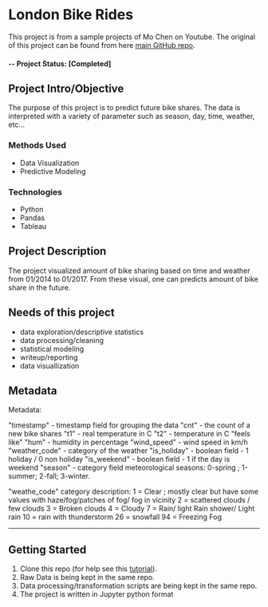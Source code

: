 # London Bike Rides
This project is from a sample projects of Mo Chen on Youtube. The original of this project can be found from here [main GitHub repo](https://github.com/mochen862/LondonBikeRides).

#### -- Project Status: [Completed]

## Project Intro/Objective
The purpose of this project is to predict future bike shares. The data is interpreted with a variety of parameter such as season, day, time, weather, etc...

### Methods Used
* Data Visualization
* Predictive Modeling

### Technologies
* Python
* Pandas
* Tableau 

## Project Description
The project visualized amount of bike sharing based on time and weather from 01/2014 to 01/2017. From these visual, one can predicts amount of bike share in the future.

## Needs of this project

- data exploration/descriptive statistics
- data processing/cleaning
- statistical modeling
- writeup/reporting
- data visuallization

## Metadata

Metadata:

"timestamp" - timestamp field for grouping the data
"cnt" - the count of a new bike shares
"t1" - real temperature in C
"t2" - temperature in C "feels like"
"hum" - humidity in percentage
"wind_speed" - wind speed in km/h
"weather_code" - category of the weather
"is_holiday" - boolean field - 1 holiday / 0 non holiday
"is_weekend" - boolean field - 1 if the day is weekend
"season" - category field meteorological seasons: 0-spring ; 1-summer; 2-fall; 3-winter.

"weathe_code" category description:
1 = Clear ; mostly clear but have some values with haze/fog/patches of fog/ fog in vicinity 2 = scattered clouds / few clouds 3 = Broken clouds 4 = Cloudy 7 = Rain/ light Rain shower/ Light rain 10 = rain with thunderstorm 26 = snowfall 94 = Freezing Fog

-----------------------------------

## Getting Started

1. Clone this repo (for help see this [tutorial](https://help.github.com/articles/cloning-a-repository/)).
2. Raw Data is being kept in the same repo.
3. Data processing/transformation scripts are being kept in the same repo.
4. The project is written in Jupyter python format

